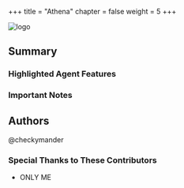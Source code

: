 +++
title = "Athena"
chapter = false
weight = 5
+++

![logo](/agents/Athena/Athena.svg?width=200px)
## Summary



### Highlighted Agent Features

### Important Notes


## Authors
@checkymander


### Special Thanks to These Contributors
- ONLY ME